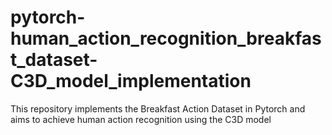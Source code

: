 # pytorch-human_action_recognition_breakfast_dataset-C3D_model_implementation
This repository implements the Breakfast Action Dataset in Pytorch and aims to achieve human action recognition using the C3D model
